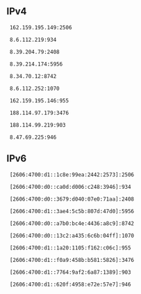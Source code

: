 ## IPv4
```
 162.159.195.149:2506
```
```
 8.6.112.219:934
```
```
 8.39.204.79:2408
```
```
 8.39.214.174:5956
```
```
 8.34.70.12:8742
```
```
 8.6.112.252:1070
```
```
 162.159.195.146:955
```
```
 188.114.97.179:3476
```
```
 188.114.99.219:903
```
```
 8.47.69.225:946
```

## IPv6
```
 [2606:4700:d1::1c8e:99ea:2442:2573]:2506
```
```
 [2606:4700:d0::ca0d:d006:c248:3946]:934
```
```
 [2606:4700:d0::3679:d040:07e0:71aa]:2408
```
```
 [2606:4700:d1::3ae4:5c5b:807d:47d0]:5956
```
```
 [2606:4700:d0::a7b0:bc4e:4436:a8c9]:8742
```
```
 [2606:4700:d0::13c2:a435:6c6b:04ff]:1070
```
```
 [2606:4700:d1::1a20:1105:f162:c06c]:955
```
```
 [2606:4700:d1::f0a9:458b:b581:5826]:3476
```
```
 [2606:4700:d1::7764:9af2:6a87:1389]:903
```
```
 [2606:4700:d1::620f:4958:e72e:57e7]:946
```
